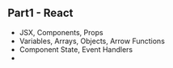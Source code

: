 ## Part1 - React
- JSX, Components, Props
- Variables, Arrays, Objects, Arrow Functions
- Component State, Event Handlers
- 
